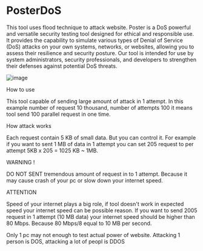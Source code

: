 # PosterDoS
This tool uses flood technique to attack website. Poster  is a DoS powerful and versatile security testing tool designed for ethical and responsible use. It provides the capability to simulate various types of Denial of Service (DoS) attacks on your own systems, networks, or websites, allowing you to assess their resilience and security posture. Our tool is intended for use by system administrators, security professionals, and developers to strengthen their defenses against potential DoS threats.


![image](https://github.com/offensivecyber03/PosterDoS/assets/71892943/92502398-6010-45d4-ab41-4fc428053857)

How to use
 
This tool capable of sending large amount of attack in 1 attempt. In this example number of request  10 thousand, number of attempts 100 it means tool send 100 parallel request in one time. 

How attack works
 
Each request contain 5 KB of small data. But you can control it. For example if you want to sent 1 MB of data in 1 attempt you can set 205 request to per attempt 5KB x 205 = 1025 KB ~ 1MB.

WARNING !
 
DO NOT SENT tremendous amount of request in to 1 attempt. Because it may cause crash of your pc or slow down your internet speed.

ATTENTION
 
Speed of your internet plays a big role, if tool doesn't work in expected speed your internet speed can be possible reason. If you want to send 2005 request in 1 attempt (10 MB data) your internet speed should be higher than 80 Mbps. Because 80 Mbps/8 equal to 10 MB per second.

Only 1 pc may not enough to test actual power of website. Attacking 1 person is DOS, attacking a lot of peopl is DDOS
